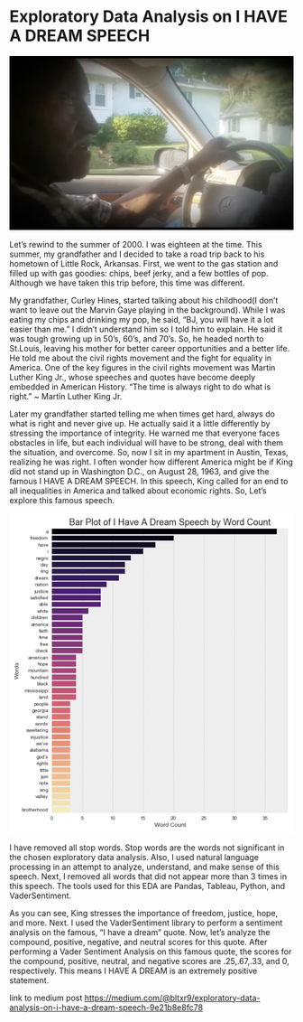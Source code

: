 
<h1>Exploratory Data Analysis on I HAVE A DREAM SPEECH</h1>

![](grandfather.png)

Let’s rewind to the summer of 2000. I was eighteen at the time. This summer, my grandfather and I decided to take a road trip back to his hometown of Little Rock, Arkansas. First, we went to the gas station and filled up with gas goodies: chips, beef jerky, and a few bottles of pop. Although we have taken this trip before, this time was different.

My grandfather, Curley Hines, started talking about his childhood(I don’t want to leave out the Marvin Gaye playing in the background). While I was eating my chips and drinking my pop, he said, “BJ, you will have it a lot easier than me.” I didn’t understand him so I told him to explain. He said it was tough growing up in 50’s, 60’s, and 70’s.
So, he headed north to St.Louis, leaving his mother for better career opportunities and a better life. He told me about the civil rights movement and the fight for equality in America. One of the key figures in the civil rights movement was Martin Luther King Jr., whose speeches and quotes have become deeply embedded in American History.
“The time is always right to do what is right.” ~ Martin Luther King Jr.

Later my grandfather started telling me when times get hard, always do what is right and never give up. He actually said it a little differently by stressing the importance of integrity. He warned me that everyone faces obstacles in life, but each individual will have to be strong, deal with them the situation, and overcome. So, now I sit in my apartment in Austin, Texas, realizing he was right. I often wonder how different America might be if King did not stand up in Washington D.C., on August 28, 1963, and give the famous I HAVE A DREAM SPEECH. In this speech, King called for an end to all inequalities in America and talked about economic rights. So, Let’s explore this famous speech.

![](Speech_Barplot.png)

I have removed all stop words. Stop words are the words not significant in the chosen exploratory data analysis. Also, I used natural language processing in an attempt to analyze, understand, and make sense of this speech. Next, I removed all words that did not appear more than 3 times in this speech. The tools used for this EDA are Pandas, Tableau, Python, and VaderSentiment.

As you can see, King stresses the importance of freedom, justice, hope, and more. Next. I used the VaderSentiment library to perform a sentiment analysis on the famous, “I have a dream” quote. Now, let’s analyze the compound, positive, negative, and neutral scores for this quote. After performing a Vader Sentiment Analysis on this famous quote, the scores for the compound, positive, neutral, and negative scores are .25,.67,.33, and 0, respectively. This means I HAVE A DREAM is an extremely positive statement.

link to medium post https://medium.com/@bltxr9/exploratory-data-analysis-on-i-have-a-dream-speech-9e21b8e8fc78
